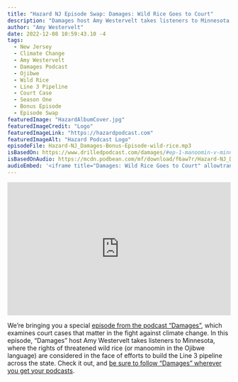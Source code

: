 ```yaml
---
title: "Hazard NJ Episode Swap: Damages: Wild Rice Goes to Court"
description: "Damages host Amy Westervelt takes listeners to Minnesota, where the rights of threatened wild rice are considered in the face of efforts to build the Line 3 pipeline."
author: "Amy Westervelt"
date: 2022-12-08 10:59:43.10 -4
tags:
  - New Jersey
  - Climate Change
  - Amy Westervelt
  - Damages Podcast
  - Ojibwe
  - Wild Rice
  - Line 3 Pipeline
  - Court Case
  - Season One
  - Bonus Episode
  - Episode Swap
featuredImage: "HazardAlbumCover.jpg"
featuredImageCredit: "Logo"
featuredImageLink: "https://hazardpodcast.com"
featuredImageAlt: "Hazard Podcast Logo"
episodeFile: Hazard-NJ_Damages-Bonus-Episode-wild-rice.mp3
isBasedOn: https://www.drilledpodcast.com/damages/#ep-1-manoomin-v-minnesota
isBasedOnAudio: https://mcdn.podbean.com/mf/download/f6aw7r/Hazard-NJ_Damages-Bonus-Episode.mp3
audioEmbed: '<iframe title="Damages: Wild Rice Goes to Court" allowtransparency="true" style="border: none; min-width: min(100%, 430px);" scrolling="no" data-name="pb-iframe-player" src="https://www.podbean.com/player-v2/?from=embed&pbad=0&i=tdjb4-13328bc-pb&square=1&share=1&download=1&fonts=Arial&skin=f6f6f6&font-color=&rtl=0&logo_link=&btn-skin=7&size=300" allowfullscreen="" width="100%" height="300"></iframe>'
---
```


<iframe title="Damages: Wild Rice Goes to Court" allowtransparency="true" style="border: none; min-width: min(100%, 430px);" scrolling="no" data-name="pb-iframe-player" src="https://www.podbean.com/player-v2/?from=embed&pbad=0&i=tdjb4-13328bc-pb&square=1&share=1&download=1&fonts=Arial&skin=f6f6f6&font-color=&rtl=0&logo_link=&btn-skin=7&size=300" allowfullscreen="" width="100%" height="300"></iframe>

We’re bringing you a special [episode from the podcast “Damages”](https://www.drilledpodcast.com/damages/#ep-1-manoomin-v-minnesota), which examines court cases that matter in the fight against climate change. In this episode, “Damages” host Amy Westervelt takes listeners to Minnesota, where the rights of threatened wild rice (or manoomin in the Ojibwe language) are considered in the face of efforts to build the Line 3 pipeline across the state. Check it out, and [be sure to follow “Damages” wherever you get your podcasts](https://www.drilledpodcast.com/damages/).
